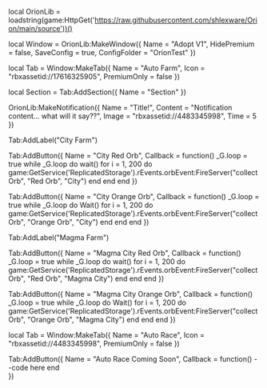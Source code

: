 local OrionLib = loadstring(game:HttpGet('https://raw.githubusercontent.com/shlexware/Orion/main/source'))()

local Window = OrionLib:MakeWindow({
    Name = "Adopt V1",
    HidePremium = false,
    SaveConfig = true,
    ConfigFolder = "OrionTest"
})

local Tab = Window:MakeTab({
    Name = "Auto Farm",
    Icon = "rbxassetid://17616325905",
    PremiumOnly = false
})

local Section = Tab:AddSection({
    Name = "Section"
})

OrionLib:MakeNotification({
    Name = "Title!",
    Content = "Notification content... what will it say??",
    Image = "rbxassetid://4483345998",
    Time = 5
})

Tab:AddLabel("City Farm")

Tab:AddButton({
    Name = "City Red Orb",
    Callback = function()
        _G.loop = true
        while _G.loop do
            wait()
            for i = 1, 200 do
                game:GetService('ReplicatedStorage').rEvents.orbEvent:FireServer("collectOrb", "Red Orb", "City")
            end
        end
    end
})

Tab:AddButton({
   Name = "City Orange Orb",
   Callback = function()
     _G.loop = true
     while _G.loop do
       Wait()
       for i = 1, 200 do
         game:GetService('ReplicatedStorage').rEvents.orbEvent:FireServer("collectOrb", "Orange Orb", "City")
            end
        end
    end
})

Tab:AddLabel("Magma Farm")

Tab:AddButton({
    Name = "Magma City Red Orb",
    Callback = function()
        _G.loop = true
        while _G.loop do
            wait()
            for i = 1, 200 do
                game:GetService('ReplicatedStorage').rEvents.orbEvent:FireServer("collectOrb", "Red Orb", "Magma City")
            end
        end
    end
})

Tab:AddButton({
   Name = "Magma City Orange Orb",
   Callback = function()
     _G.loop = true
     while _G.loop do
       Wait()
       for i = 1, 200 do
         game:GetService('ReplicatedStorage').rEvents.orbEvent:FireServer("collectOrb", "Orange Orb", "Magma City")
            end
        end
    end
})

local Tab = Window:MakeTab({
    Name = "Auto Race",
    Icon = "rbxassetid://4483345998",
    PremiumOnly = false
})

Tab:AddButton({
	Name = "Auto Race Coming Soon",
	Callback = function()
      		--code here
  	end    
})
